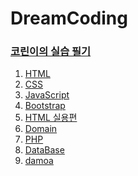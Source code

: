 # DreamCoding

<h3><a href="https://coding114.github.io/DreamCoding/index.html">코린이의 실습 필기<a/></h3>
<ol>
    <li><a href="https://coding114.github.io/DreamCoding/category/html/index.html">HTML</a></li>
    <li><a href="https://coding114.github.io/DreamCoding/category/css/index.html">CSS</a></li>
    <li><a href="https://coding114.github.io/DreamCoding/category/javascript/index.html">JavaScript</a></li>
    <li><a href="https://coding114.github.io/DreamCoding/category/bootstrap/index.html">Bootstrap</a></li>
    <li><a href="https://coding114.github.io/DreamCoding/category/html%EC%8B%A4%EC%9A%A9%ED%8E%B8.html">HTML 실용편 </a></li>
    <li><a href="http://127.0.0.1/DreamCoding/category/domain.html">Domain </a></li>
    <li><a href="http://127.0.0.1/DreamCoding/category/php/index.html">PHP </a></li> 
    <li><a href="http://127.0.0.1/DreamCoding/category/database.html">DataBase</a></li>
    <li><a href="http://127.0.0.1/DreamCoding/category/damoa/"target="_blank">damoa </a></li> <!-- "_blank"를 이용하여 새창에 열기 -->
  </ol>
